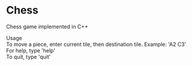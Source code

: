 # Chess
Chess game implemented in C++

Usage  
To move a piece, enter current tile, then destination tile. Example: 'A2 C3'  
For help, type 'help'  
To quit, type 'quit'
